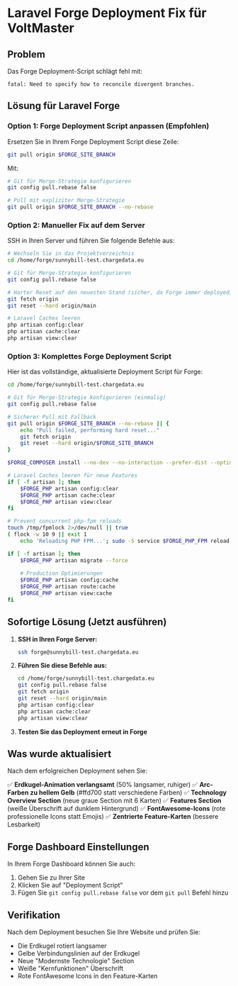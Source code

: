 # Laravel Forge Deployment Fix für VoltMaster

## Problem
Das Forge Deployment-Script schlägt fehl mit:
```
fatal: Need to specify how to reconcile divergent branches.
```

## Lösung für Laravel Forge

### Option 1: Forge Deployment Script anpassen (Empfohlen)

Ersetzen Sie in Ihrem Forge Deployment Script diese Zeile:
```bash
git pull origin $FORGE_SITE_BRANCH
```

Mit:
```bash
# Git für Merge-Strategie konfigurieren
git config pull.rebase false

# Pull mit expliziter Merge-Strategie
git pull origin $FORGE_SITE_BRANCH --no-rebase
```

### Option 2: Manueller Fix auf dem Server

SSH in Ihren Server und führen Sie folgende Befehle aus:

```bash
# Wechseln Sie in das Projektverzeichnis
cd /home/forge/sunnybill-test.chargedata.eu

# Git für Merge-Strategie konfigurieren
git config pull.rebase false

# Harter Reset auf den neuesten Stand (sicher, da Forge immer deployed)
git fetch origin
git reset --hard origin/main

# Laravel Caches leeren
php artisan config:clear
php artisan cache:clear
php artisan view:clear
```

### Option 3: Komplettes Forge Deployment Script

Hier ist das vollständige, aktualisierte Deployment Script für Forge:

```bash
cd /home/forge/sunnybill-test.chargedata.eu

# Git für Merge-Strategie konfigurieren (einmalig)
git config pull.rebase false

# Sicherer Pull mit Fallback
git pull origin $FORGE_SITE_BRANCH --no-rebase || {
    echo "Pull failed, performing hard reset..."
    git fetch origin
    git reset --hard origin/$FORGE_SITE_BRANCH
}

$FORGE_COMPOSER install --no-dev --no-interaction --prefer-dist --optimize-autoloader

# Laravel Caches leeren für neue Features
if [ -f artisan ]; then
    $FORGE_PHP artisan config:clear
    $FORGE_PHP artisan cache:clear
    $FORGE_PHP artisan view:clear
fi

# Prevent concurrent php-fpm reloads
touch /tmp/fpmlock 2>/dev/null || true
( flock -w 10 9 || exit 1
    echo 'Reloading PHP FPM...'; sudo -S service $FORGE_PHP_FPM reload ) 9</tmp/fpmlock

if [ -f artisan ]; then
    $FORGE_PHP artisan migrate --force
    
    # Production Optimierungen
    $FORGE_PHP artisan config:cache
    $FORGE_PHP artisan route:cache
    $FORGE_PHP artisan view:cache
fi
```

## Sofortige Lösung (Jetzt ausführen)

1. **SSH in Ihren Forge Server:**
   ```bash
   ssh forge@sunnybill-test.chargedata.eu
   ```

2. **Führen Sie diese Befehle aus:**
   ```bash
   cd /home/forge/sunnybill-test.chargedata.eu
   git config pull.rebase false
   git fetch origin
   git reset --hard origin/main
   php artisan config:clear
   php artisan cache:clear
   php artisan view:clear
   ```

3. **Testen Sie das Deployment erneut in Forge**

## Was wurde aktualisiert

Nach dem erfolgreichen Deployment sehen Sie:

✅ **Erdkugel-Animation verlangsamt** (50% langsamer, ruhiger)
✅ **Arc-Farben zu hellem Gelb** (#ffd700 statt verschiedene Farben)
✅ **Technology Overview Section** (neue graue Section mit 6 Karten)
✅ **Features Section** (weiße Überschrift auf dunklem Hintergrund)
✅ **FontAwesome-Icons** (rote professionelle Icons statt Emojis)
✅ **Zentrierte Feature-Karten** (bessere Lesbarkeit)

## Forge Dashboard Einstellungen

In Ihrem Forge Dashboard können Sie auch:
1. Gehen Sie zu Ihrer Site
2. Klicken Sie auf "Deployment Script"
3. Fügen Sie `git config pull.rebase false` vor dem `git pull` Befehl hinzu

## Verifikation

Nach dem Deployment besuchen Sie Ihre Website und prüfen Sie:
- Die Erdkugel rotiert langsamer
- Gelbe Verbindungslinien auf der Erdkugel
- Neue "Modernste Technologie" Section
- Weiße "Kernfunktionen" Überschrift
- Rote FontAwesome Icons in den Feature-Karten

